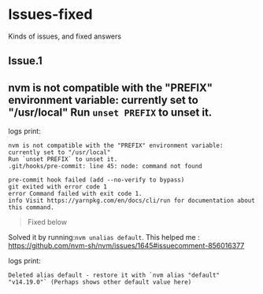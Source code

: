 # Issues-fixed
Kinds of issues, and fixed answers

Issue.1
--
## nvm is not compatible with the "PREFIX" environment variable: currently set to "/usr/local" Run `unset PREFIX` to unset it.

logs print:
```logs
nvm is not compatible with the "PREFIX" environment variable: currently set to "/usr/local"
Run `unset PREFIX` to unset it.
.git/hooks/pre-commit: line 45: node: command not found

pre-commit hook failed (add --no-verify to bypass)
git exited with error code 1
error Command failed with exit code 1.
info Visit https://yarnpkg.com/en/docs/cli/run for documentation about this command.
```

> Fixed below

Solved it by running:`nvm unalias default`. This helped me : https://github.com/nvm-sh/nvm/issues/1645#issuecomment-856016377

logs print:
```logs
Deleted alias default - restore it with `nvm alias "default" "v14.19.0"` (Perhaps shows other default value here)
```

